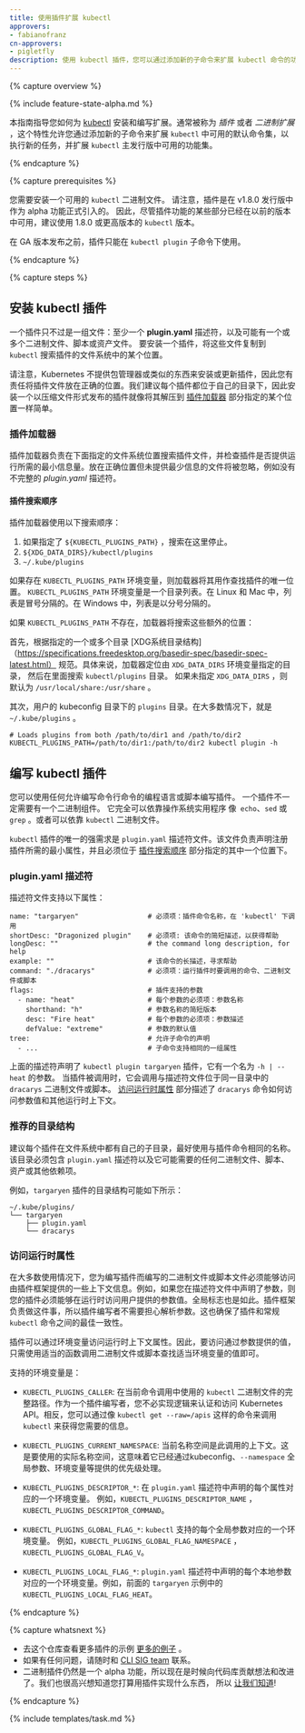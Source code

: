 ```yaml
---
title: 使用插件扩展 kubectl
approvers:
- fabianofranz
cn-approvers:
- pigletfly
description: 使用 kubectl 插件，您可以通过添加新的子命令来扩展 kubectl 命令的功能。
---
```



{% capture overview %}

{% include feature-state-alpha.md %}

本指南指导您如何为 [kubectl](/docs/user-guide/kubectl/) 安装和编写扩展。通常被称为 *插件* 或者 *二进制扩展* ，这个特性允许您通过添加新的子命令来扩展 `kubectl` 中可用的默认命令集，以执行新的任务，并扩展 `kubectl` 主发行版中可用的功能集。

{% endcapture %}

{% capture prerequisites %}

您需要安装一个可用的 `kubectl` 二进制文件。 请注意，插件是在 v1.8.0 发行版中作为 alpha 功能正式引入的。 因此，尽管插件功能的某些部分已经在以前的版本中可用，建议使用 1.8.0 或更高版本的 `kubectl` 版本。

在 GA 版本发布之前，插件只能在 `kubectl plugin` 子命令下使用。

{% endcapture %}

{% capture steps %}

## 安装 kubectl 插件

一个插件只不过是一组文件：至少一个 **plugin.yaml** 描述符，以及可能有一个或多个二进制文件、脚本或资产文件。 要安装一个插件，将这些文件复制到 `kubectl` 搜索插件的文件系统中的某个位置。

请注意，Kubernetes 不提供包管理器或类似的东西来安装或更新插件，因此您有责任将插件文件放在正确的位置。我们建议每个插件都位于自己的目录下，因此安装一个以压缩文件形式发布的插件就像将其解压到 [插件加载器](#插件加载器) 部分指定的某个位置一样简单。


### 插件加载器

插件加载器负责在下面指定的文件系统位置搜索插件文件，并检查插件是否提供运行所需的最小信息量。放在正确位置但未提供最少信息的文件将被忽略，例如没有不完整的 *plugin.yaml* 描述符。


#### 插件搜索顺序

插件加载器使用以下搜索顺序：

1. 如果指定了 `${KUBECTL_PLUGINS_PATH}` ，搜索在这里停止。
2. `${XDG_DATA_DIRS}/kubectl/plugins`
3. `~/.kube/plugins`

如果存在 `KUBECTL_PLUGINS_PATH` 环境变量，则加载器将其用作查找插件的唯一位置。
`KUBECTL_PLUGINS_PATH` 环境变量是一个目录列表。在 Linux 和 Mac 中，列表是冒号分隔的。在
Windows 中，列表是以分号分隔的。

如果 `KUBECTL_PLUGINS_PATH` 不存在，加载器将搜索这些额外的位置：

首先，根据指定的一个或多个目录
[XDG系统目录结构]（https://specifications.freedesktop.org/basedir-spec/basedir-spec-latest.html）
规范。具体来说，加载器定位由 `XDG_DATA_DIRS` 环境变量指定的目录，
然后在里面搜索 `kubectl/plugins` 目录。
如果未指定 `XDG_DATA_DIRS` ，则默认为 `/usr/local/share:/usr/share` 。

其次，用户的 kubeconfig 目录下的 `plugins` 目录。在大多数情况下，就是 `~/.kube/plugins` 。

```shell
# Loads plugins from both /path/to/dir1 and /path/to/dir2
KUBECTL_PLUGINS_PATH=/path/to/dir1:/path/to/dir2 kubectl plugin -h
```


## 编写 kubectl 插件

您可以使用任何允许编写命令行命令的编程语言或脚本编写插件。
一个插件不一定需要有一个二进制组件。 它完全可以依靠操作系统实用程序
像` echo`、`sed` 或 `grep` 。或者可以依靠 `kubectl` 二进制文件。

`kubectl` 插件的唯一的强需求是 `plugin.yaml` 描述符文件。该文件负责声明注册插件所需的最小属性，并且必须位于 [插件搜索顺序](#插件搜索顺序) 部分指定的其中一个位置下。


### plugin.yaml 描述符

描述符文件支持以下属性：

```
name: "targaryen"                 # 必须项：插件命令名称，在 'kubectl' 下调用
shortDesc: "Dragonized plugin"    # 必须项: 该命令的简短描述，以获得帮助
longDesc: ""                      # the command long description, for help
example: ""                       # 该命令的长描述，寻求帮助
command: "./dracarys"             # 必须项：运行插件时要调用的命令、二进制文件或脚本
flags:                            # 插件支持的参数
  - name: "heat"                  # 每个参数的必须项：参数名称
    shorthand: "h"                # 参数名称的简短版本
    desc: "Fire heat"             # 每个参数的必须项：参数描述
    defValue: "extreme"           # 参数的默认值
tree:                             # 允许子命令的声明
  - ...                           # 子命令支持相同的一组属性
```

上面的描述符声明了 `kubectl plugin targaryen` 插件，它有一个名为 `-h | --heat` 的参数。
当插件被调用时，它会调用与描述符文件位于同一目录中的 `dracarys` 二进制文件或脚本。 [访问运行时属性](#访问运行时属性) 部分描述了 `dracarys` 命令如何访问参数值和其他运行时上下文。


### 推荐的目录结构

建议每个插件在文件系统中都有自己的子目录，最好使用与插件命令相同的名称。该目录必须包含 `plugin.yaml` 描述符以及它可能需要的任何二进制文件、脚本、资产或其他依赖项。

例如，`targaryen` 插件的目录结构可能如下所示：

```
~/.kube/plugins/
└── targaryen
    ├── plugin.yaml
    └── dracarys
```

### 访问运行时属性

在大多数使用情况下，您为编写插件而编写的二进制文件或脚本文件必须能够访问由插件框架提供的一些上下文信息。例如，如果您在描述符文件中声明了参数，则您的插件必须能够在运行时访问用户提供的参数值。全局标志也是如此。插件框架负责做这件事，所以插件编写者不需要担心解析参数。这也确保了插件和常规 `kubectl` 命令之间的最佳一致性。

插件可以通过环境变量访问运行时上下文属性。因此，要访问通过参数提供的值，只需使用适当的函数调用二进制文件或脚本查找适当环境变量的值即可。

支持的环境变量是：


* `KUBECTL_PLUGINS_CALLER`: 在当前命令调用中使用的 `kubectl` 二进制文件的完整路径。作为一个插件编写者，您不必实现逻辑来认证和访问 Kubernetes API。相反，您可以通过像 `kubectl get --raw=/apis` 这样的命令来调用 `kubectl` 来获得您需要的信息。

* `KUBECTL_PLUGINS_CURRENT_NAMESPACE`: 当前名称空间是此调用的上下文。这是要使用的实际名称空间，这意味着它已经通过kubeconfig、`--namespace` 全局参数、环境变量等提供的优先级处理。

* `KUBECTL_PLUGINS_DESCRIPTOR_*`: 在 `plugin.yaml` 描述符中声明的每个属性对应的一个环境变量。
例如，`KUBECTL_PLUGINS_DESCRIPTOR_NAME` ， `KUBECTL_PLUGINS_DESCRIPTOR_COMMAND`。

* `KUBECTL_PLUGINS_GLOBAL_FLAG_*`: `kubectl` 支持的每个全局参数对应的一个环境变量。
例如，`KUBECTL_PLUGINS_GLOBAL_FLAG_NAMESPACE` ， `KUBECTL_PLUGINS_GLOBAL_FLAG_V`。

* `KUBECTL_PLUGINS_LOCAL_FLAG_*`: `plugin.yaml` 描述符中声明的每个本地参数对应的一个环境变量。例如，前面的 `targaryen` 示例中的 `KUBECTL_PLUGINS_LOCAL_FLAG_HEAT`。

{% endcapture %}

{% capture whatsnext %}

* 去这个仓库查看更多插件的示例 [更多的例子](https://github.com/kubernetes/kubernetes/tree/master/pkg/kubectl/plugins/examples) 。
* 如果有任何问题，请随时和 [CLI SIG team](https://github.com/kubernetes/community/tree/master/sig-cli) 联系。
* 二进制插件仍然是一个 alpha 功能，所以现在是时候向代码库贡献想法和改进了。我们也很高兴想知道您打算用插件实现什么东西， 所以 [让我们知道](https://github.com/kubernetes/community/tree/master/sig-cli)!

{% endcapture %}

{% include templates/task.md %}
